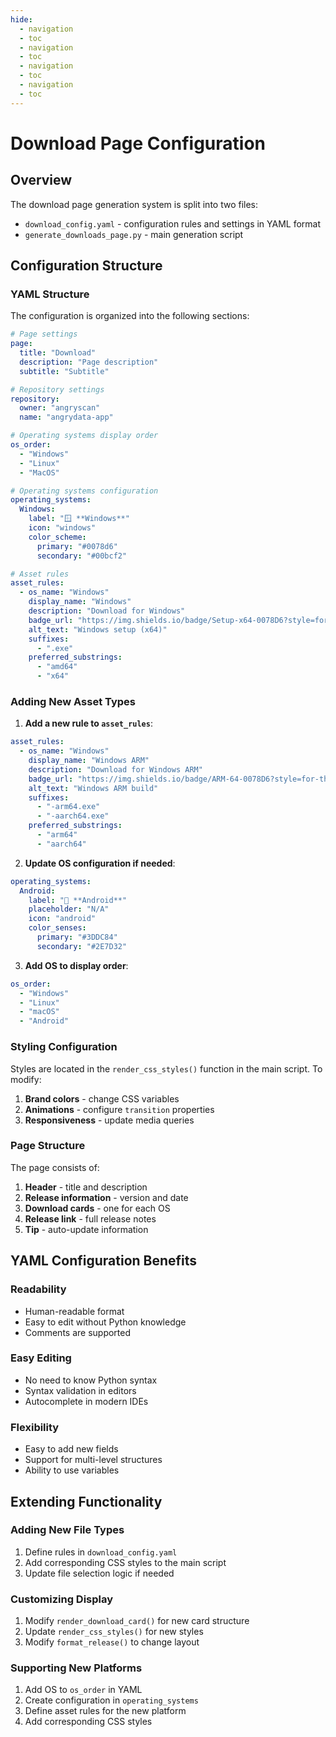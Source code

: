 ```yaml
---
hide:
  - navigation
  - toc
  - navigation
  - toc
  - navigation
  - toc
  - navigation
  - toc
---
```

# Download Page Configuration

## Overview

The download page generation system is split into two files:
- `download_config.yaml` - configuration rules and settings in YAML format
- `generate_downloads_page.py` - main generation script

## Configuration Structure

### YAML Structure

The configuration is organized into the following sections:

```yaml
# Page settings
page:
  title: "Download"
  description: "Page description"
  subtitle: "Subtitle"

# Repository settings
repository:
  owner: "angryscan"
  name: "angrydata-app"

# Operating systems display order
os_order:
  - "Windows"
  - "Linux"
  - "MacOS"

# Operating systems configuration
operating_systems:
  Windows:
    label: "🪟 **Windows**"
    icon: "windows"
    color_scheme:
      primary: "#0078d6"
      secondary: "#00bcf2"

# Asset rules
asset_rules:
  - os_name: "Windows"
    display_name: "Windows"
    description: "Download for Windows"
    badge_url: "https://img.shields.io/badge/Setup-x64-0078D6?style=for-the-badge&logo=windows"
    alt_text: "Windows setup (x64)"
    suffixes:
      - ".exe"
    preferred_substrings:
      - "amd64"
      - "x64"
```

### Adding New Asset Types

1. **Add a new rule to `asset_rules`**:
```yaml
asset_rules:
  - os_name: "Windows"
    display_name: "Windows ARM"
    description: "Download for Windows ARM"
    badge_url: "https://img.shields.io/badge/ARM-64-0078D6?style=for-the-badge&logo=windows"
    alt_text: "Windows ARM build"
    suffixes:
      - "-arm64.exe"
      - "-aarch64.exe"
    preferred_substrings:
      - "arm64"
      - "aarch64"
```

2. **Update OS configuration if needed**:
```yaml
operating_systems:
  Android:
    label: "🤖 **Android**"
    placeholder: "N/A"
    icon: "android"
    color_senses:
      primary: "#3DDC84"
      secondary: "#2E7D32"
```

3. **Add OS to display order**:
```yaml
os_order:
  - "Windows"
  - "Linux"
  - "macOS"
  - "Android"
```

### Styling Configuration

Styles are located in the `render_css_styles()` function in the main script. To modify:

1. **Brand colors** - change CSS variables
2. **Animations** - configure `transition` properties
3. **Responsiveness** - update media queries

### Page Structure

The page consists of:
1. **Header** - title and description
2. **Release information** - version and date
3. **Download cards** - one for each OS
4. **Release link** - full release notes
5. **Tip** - auto-update information

## YAML Configuration Benefits

### Readability
- Human-readable format
- Easy to edit without Python knowledge
- Comments are supported

### Easy Editing
- No need to know Python syntax
- Syntax validation in editors
- Autocomplete in modern IDEs

### Flexibility
- Easy to add new fields
- Support for multi-level structures
- Ability to use variables

## Extending Functionality

### Adding New File Types

1. Define rules in `download_config.yaml`
2. Add corresponding CSS styles to the main script
3. Update file selection logic if needed

### Customizing Display

1. Modify `render_download_card()` for new card structure
2. Update `render_css_styles()` for new styles
3. Modify `format_release()` to change layout

### Supporting New Platforms

1. Add OS to `os_order` in YAML
2. Create configuration in `operating_systems`
3. Define asset rules for the new platform
4. Add corresponding CSS styles
